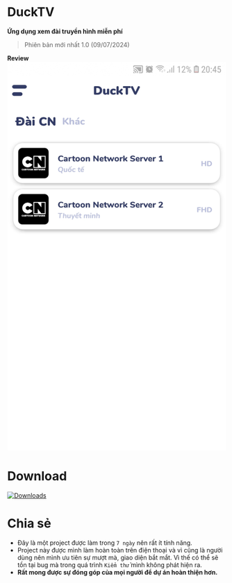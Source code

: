 # DuckTV
**Ứng dụng xem đài truyền hình miễn phí**

> Phiên bản mới nhất 1.0
(09/07/2024)

**Review**
![Demo](images.gif)
# Download
[![Downloads](https://img.shields.io/badge/Phi%C3%AAn%20b%E1%BA%A3n-m%E1%BB%9Bi%20nh%E1%BA%A5t-brightgreen
)](https://github.com/nguyentrongduck/DuckTV/releases/tag/v1.0)
# Chia sẻ
- Đây là một project được làm trong `7 ngày` nên rất ít tính năng.
- Project này được mình làm hoàn toàn trên điện thoại và vì cũng là người dùng nên mình ưu tiên sự mượt mà, giao diện bắt mắt. Vì thế có thể sẽ tồn tại bug mà trong quá trình `Kiểm thử` mình không phát hiện ra.
- **Rất mong được sự đóng góp của mọi người để dự án hoàn thiện hơn.**
